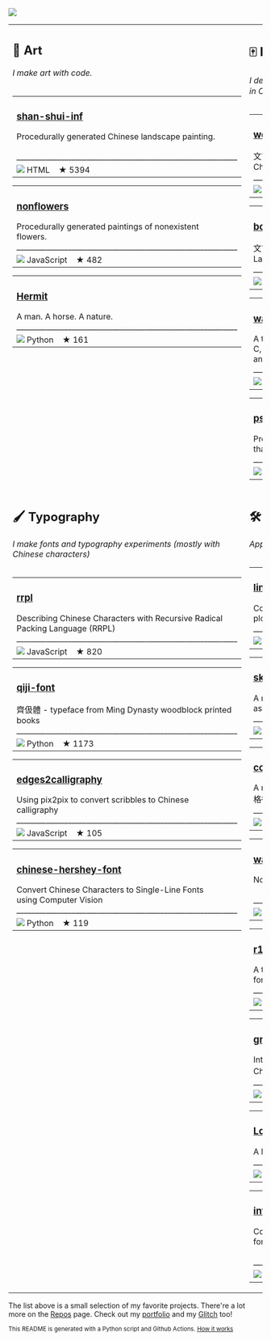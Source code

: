 <img src="https://github.com/LingDong-/shan-shui-inf/raw/master/screenshots/screen002.jpg?raw=true"></img><table><tr>
<td valign="top"><h2>🎨 Art</h2><i>I make art with code.</i><br><br><table><tr><td><h3><a href="https://github.com/LingDong-/shan-shui-inf">shan-shui-inf</a></h3>Procedurally generated Chinese landscape painting. <br><br>____________________________________________________________</tr><tr><td><img src="https://via.placeholder.com/12/e34c26/000000?text=+"></img>&nbsp;HTML&nbsp;&nbsp;&nbsp;&nbsp;★ 5394</td></tr></table><table><tr><td><h3><a href="https://github.com/LingDong-/nonflowers">nonflowers</a></h3>Procedurally generated paintings of nonexistent <br>flowers. <br>____________________________________________________________</tr><tr><td><img src="https://via.placeholder.com/12/f1e05a/000000?text=+"></img>&nbsp;JavaScript&nbsp;&nbsp;&nbsp;&nbsp;★ 482</td></tr></table><table><tr><td><h3><a href="https://github.com/LingDong-/Hermit">Hermit</a></h3>A man. A horse. A nature. <br>____________________________________________________________</tr><tr><td><img src="https://via.placeholder.com/12/3572A5/000000?text=+"></img>&nbsp;Python&nbsp;&nbsp;&nbsp;&nbsp;★ 161</td></tr></table></td><td valign="top"><h2>🀄️ Language design</h2><i>I designed 文言 or wenyan-lang, a programming language in Classical Chinese, and some others.</i><br><br><table><tr><td><h3><a href="https://github.com/wenyan-lang/wenyan">wenyan</a></h3>文言文編程語言 A programming language for the ancient <br>Chinese. <br>____________________________________________________________</tr><tr><td><img src="https://via.placeholder.com/12/2b7489/000000?text=+"></img>&nbsp;TypeScript&nbsp;&nbsp;&nbsp;&nbsp;★ 19210</td></tr></table><table><tr><td><h3><a href="https://github.com/wenyan-lang/book">book</a></h3>文言陰符 An Introduction to Programming in Wenyan <br>Language <br>____________________________________________________________</tr><tr><td><img src="https://via.placeholder.com/12/f1e05a/000000?text=+"></img>&nbsp;JavaScript&nbsp;&nbsp;&nbsp;&nbsp;★ 290</td></tr></table><table><tr><td><h3><a href="https://github.com/LingDong-/wax">wax</a></h3>A tiny programming language that transpiles to <br>C, C++, Java, TypeScript, Python, C#, Swift, Lua <br>and WebAssembly 🚀 <br>____________________________________________________________</tr><tr><td><img src="https://via.placeholder.com/12/555555/000000?text=+"></img>&nbsp;C&nbsp;&nbsp;&nbsp;&nbsp;★ 645</td></tr></table><table><tr><td><h3><a href="https://github.com/LingDong-/psvg">psvg</a></h3>Programmable Scalable Vector Graphics -- drawings <br>that draw themselves <br>____________________________________________________________</tr><tr><td><img src="https://via.placeholder.com/12/2b7489/000000?text=+"></img>&nbsp;TypeScript&nbsp;&nbsp;&nbsp;&nbsp;★ 288</td></tr></table></td></tr><tr><td valign="top"><h2>🖌 Typography</h2><i>I make fonts and typography experiments (mostly with Chinese characters)</i><br><br><table><tr><td><h3><a href="https://github.com/LingDong-/rrpl">rrpl</a></h3>Describing Chinese Characters with Recursive Radical <br>Packing Language (RRPL)  <br>____________________________________________________________</tr><tr><td><img src="https://via.placeholder.com/12/f1e05a/000000?text=+"></img>&nbsp;JavaScript&nbsp;&nbsp;&nbsp;&nbsp;★ 820</td></tr></table><table><tr><td><h3><a href="https://github.com/LingDong-/qiji-font">qiji-font</a></h3>齊伋體 - typeface from Ming Dynasty woodblock printed <br>books <br>____________________________________________________________</tr><tr><td><img src="https://via.placeholder.com/12/3572A5/000000?text=+"></img>&nbsp;Python&nbsp;&nbsp;&nbsp;&nbsp;★ 1173</td></tr></table><table><tr><td><h3><a href="https://github.com/LingDong-/edges2calligraphy">edges2calligraphy</a></h3>Using pix2pix to convert scribbles to Chinese <br>calligraphy <br>____________________________________________________________</tr><tr><td><img src="https://via.placeholder.com/12/f1e05a/000000?text=+"></img>&nbsp;JavaScript&nbsp;&nbsp;&nbsp;&nbsp;★ 105</td></tr></table><table><tr><td><h3><a href="https://github.com/LingDong-/chinese-hershey-font">chinese-hershey-font</a></h3>Convert Chinese Characters to Single-Line Fonts <br>using Computer Vision <br>____________________________________________________________</tr><tr><td><img src="https://via.placeholder.com/12/3572A5/000000?text=+"></img>&nbsp;Python&nbsp;&nbsp;&nbsp;&nbsp;★ 119</td></tr></table></td><td valign="top"><h2>🛠 Other cool stuff</h2><i>Apps, libraries, toolkits, algorithms, and more!</i><br><br><table><tr><td><h3><a href="https://github.com/LingDong-/linedraw">linedraw</a></h3>Convert images to vectorized line drawings for <br>plotters. <br>____________________________________________________________</tr><tr><td><img src="https://via.placeholder.com/12/3572A5/000000?text=+"></img>&nbsp;Python&nbsp;&nbsp;&nbsp;&nbsp;★ 717</td></tr></table><table><tr><td><h3><a href="https://github.com/LingDong-/skeleton-tracing">skeleton-tracing</a></h3>A new algorithm for retrieving topological skeleton <br>as a set of polylines from binary images <br>____________________________________________________________</tr><tr><td><img src="https://via.placeholder.com/12/555555/000000?text=+"></img>&nbsp;C&nbsp;&nbsp;&nbsp;&nbsp;★ 471</td></tr></table><table><tr><td><h3><a href="https://github.com/LingDong-/cope">cope</a></h3>A modern IDE for writing classical Chinese poetry <br>格律诗编辑程序 <br>____________________________________________________________</tr><tr><td><img src="https://via.placeholder.com/12/f1e05a/000000?text=+"></img>&nbsp;JavaScript&nbsp;&nbsp;&nbsp;&nbsp;★ 450</td></tr></table><table><tr><td><h3><a href="https://github.com/LingDong-/wasm-fun">wasm-fun</a></h3>Non-trivial programs in hand-written WebAssembly <br><br>____________________________________________________________</tr><tr><td><img src="https://via.placeholder.com/12/04133b/000000?text=+"></img>&nbsp;WebAssembly&nbsp;&nbsp;&nbsp;&nbsp;★ 73</td></tr></table><table><tr><td><h3><a href="https://github.com/LingDong-/r1b">r1b</a></h3>A thermal-printer-oriented, 1-bit graphics rasterizer <br>for 2D and 3D <br>____________________________________________________________</tr><tr><td><img src="https://via.placeholder.com/12/555555/000000?text=+"></img>&nbsp;C&nbsp;&nbsp;&nbsp;&nbsp;★ 68</td></tr></table><table><tr><td><h3><a href="https://github.com/LingDong-/grand-timeline">grand-timeline</a></h3>Interactive grand unified timeline of 30,800 ancient <br>Chinese people / 古人全表 <br>____________________________________________________________</tr><tr><td><img src="https://via.placeholder.com/12/f1e05a/000000?text=+"></img>&nbsp;JavaScript&nbsp;&nbsp;&nbsp;&nbsp;★ 106</td></tr></table><table><tr><td><h3><a href="https://github.com/LingDong-/Loshu.js">Loshu.js</a></h3>A linear algebra library for JavaScript 🔢 <br>____________________________________________________________</tr><tr><td><img src="https://via.placeholder.com/12/f1e05a/000000?text=+"></img>&nbsp;JavaScript&nbsp;&nbsp;&nbsp;&nbsp;★ 46</td></tr></table><table><tr><td><h3><a href="https://github.com/LingDong-/interesting-polygon-archive">interesting-polygon-archive</a></h3>Collection of polygon data in various formats <br>for testing computational geometry algorithms. <br><br>____________________________________________________________</tr><tr><td><img src="https://via.placeholder.com/12/0096D8/000000?text=+"></img>&nbsp;Processing&nbsp;&nbsp;&nbsp;&nbsp;★ 45</td></tr></table></td></tr></table>

The list above is a small selection of my favorite projects. There're a lot more on the [Repos](https://github.com/LingDong-?tab=repositories) page. Check out my [portfolio](https://lingdong.works) and my [Glitch](https://glitch.com/@LingDong-) too!


<sub>This README is generated with a Python script and Github Actions. [How it works](https://github.com/LingDong-/LingDong-/blob/master/generate.py)</sub>


